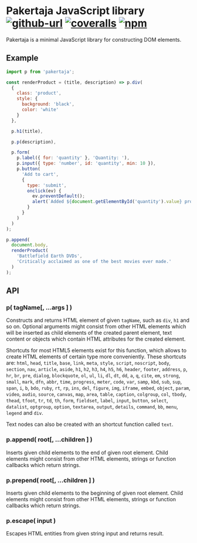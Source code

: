 # Pakertaja JavaScript library [![github-url][github-image]][github-url] [![coveralls][coveralls-image]][coveralls-url] [![npm][npm-image]][npm-url]

[github-image]: https://github.com/RauliL/pakertaja/actions/workflows/test.yml/badge.svg
[github-url]: https://github.com/RauliL/pakertaja/actions/workflows/test.yml
[coveralls-image]: https://coveralls.io/repos/github/RauliL/pakertaja/badge.svg
[coveralls-url]: https://coveralls.io/github/RauliL/pakertaja
[npm-image]: https://img.shields.io/npm/v/pakertaja.svg
[npm-url]: https://npmjs.org/package/pakertaja

Pakertaja is a minimal JavaScript library for constructing DOM elements.

## Example

```JavaScript
import p from 'pakertaja';

const renderProduct = (title, description) => p.div(
  {
    class: 'product',
    style: {
      background: 'black',
      color: 'white'
    }
  },

  p.h1(title),

  p.p(description),

  p.form(
    p.label({ for: 'quantity' }, 'Quantity: '),
    p.input({ type: 'number', id: 'quantity', min: 10 }),
    p.button(
      'Add to cart',
      {
        type: 'submit',
        onclick(ev) {
          ev.preventDefault();
          alert(`Added ${document.getElementById('quantity').value} products into cart.`);
        }
      }
    )
  )
);

p.append(
  document.body,
  renderProduct(
    'Battlefield Earth DVDs',
    'Critically acclaimed as one of the best movies ever made.'
  )
);
```

## API

### p( tagName[, ...args ] )

Constructs and returns HTML element of given `tagName`, such as `div`, `h1` and
so on. Optional arguments might consist from other HTML elements which will be
inserted as child elements of the created parent element, text content or
objects which contain HTML attributes for the created element.

Shortcuts for most HTML5 elements exist for this function, which allows to
create HTML elements of certain type more conveniently. These shortcuts are:
`html`, `head`, `title`, `base`, `link`, `meta`,
`style`, `script`, `noscript`, `body`, `section`, `nav`, `article`, `aside`,
`h1`, `h2`, `h3`, `h4`, `h5`, `h6`, `header`, `footer`, `address`, `p`, `hr`,
`br`, `pre`, `dialog`, `blockquote`, `ol`, `ul`, `li`, `dl`, `dt`, `dd`, `a`,
`q`, `cite`, `em`, `strong`, `small`, `mark`, `dfn`, `abbr`, `time`, `progress`,
`meter`, `code`, `var`, `samp`, `kbd`, `sub`, `sup`, `span`, `i`, `b`, `bdo`,
`ruby`, `rt`, `rp`, `ins`, `del`, `figure`, `img`, `iframe`, `embed`, `object`,
`param`, `video`, `audio`, `source`, `canvas`, `map`, `area`, `table`,
`caption`, `colgroup`, `col`, `tbody`, `thead`, `tfoot`, `tr`, `td`, `th`,
`form`, `fieldset`, `label`, `input`, `button`, `select`, `datalist`,
`optgroup`, `option`, `textarea`, `output`, `details`, `command`, `bb`, `menu`,
`legend` and `div`.

Text nodes can also be created with an shortcut function called `text`.

### p.append( root[, ...children ] )

Inserts given child elements to the end of given root element. Child elements
might consist from other HTML elements, strings or function callbacks which
return strings.

### p.prepend( root[, ...children ] )

Inserts given child elements to the beginning of given root element. Child
elements might consist from other HTML elements, strings or function callbacks
which return strings.

### p.escape( input )

Escapes HTML entities from given string input and returns result.

